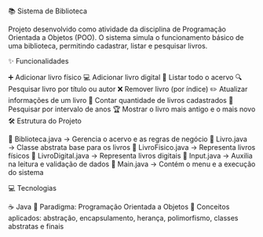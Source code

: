 📚 Sistema de Biblioteca 

Projeto desenvolvido como atividade da disciplina de Programação Orientada a Objetos (POO).
O sistema simula o funcionamento básico de uma biblioteca, permitindo cadastrar, listar e pesquisar livros.

✨ Funcionalidades

➕ Adicionar livro físico
💻 Adicionar livro digital
📖 Listar todo o acervo
🔍 Pesquisar livro por título ou autor
❌ Remover livro (por índice)
✏️ Atualizar informações de um livro
🔢 Contar quantidade de livros cadastrados
📅 Pesquisar por intervalo de anos
🏆 Mostrar o livro mais antigo e o mais novo
🛠 Estrutura do Projeto

📂 Biblioteca.java → Gerencia o acervo e as regras de negócio
📂 Livro.java → Classe abstrata base para os livros
📂 LivroFisico.java → Representa livros físicos
📂 LivroDigital.java → Representa livros digitais
📂 Input.java → Auxilia na leitura e validação de dados
📂 Main.java → Contém o menu e a execução do sistema

💻 Tecnologias

☕ Java
🧩 Paradigma: Programação Orientada a Objetos
📌 Conceitos aplicados: abstração, encapsulamento, herança, polimorfismo, classes abstratas e finais
